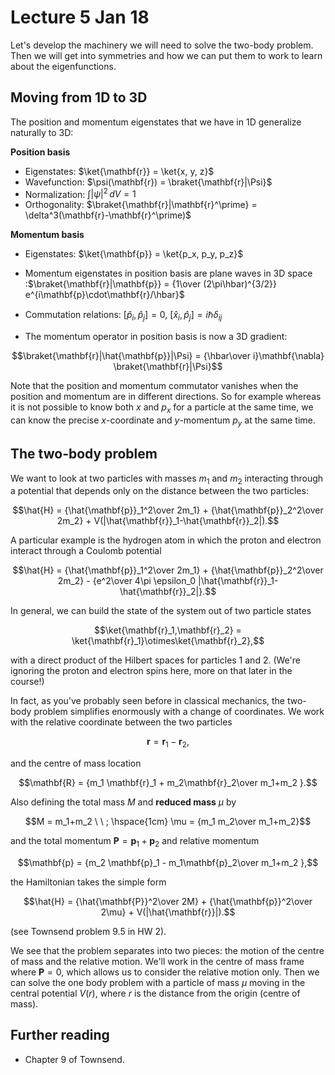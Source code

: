 # Lecture 5 Jan 18

Let's develop the machinery we will need to solve the two-body problem. Then we will get into symmetries and how we can put them to work to learn about the eigenfunctions. 

## Moving from 1D to 3D

The position and momentum eigenstates that we have in 1D generalize naturally to 3D:

**Position basis**

- Eigenstates: $\ket{\mathbf{r}} = \ket{x, y, z}$
- Wavefunction: $\psi(\mathbf{r}) = \braket{\mathbf{r}|\Psi}$
- Normalization: $\int |\psi|^2\,dV = 1$
- Orthogonality: $\braket{\mathbf{r}|\mathbf{r}^\prime} = \delta^3(\mathbf{r}-\mathbf{r}^\prime)$

**Momentum basis**

- Eigenstates: $\ket{\mathbf{p}} = \ket{p_x, p_y, p_z}$  

- Momentum eigenstates in position basis are plane waves in 3D space :$\braket{\mathbf{r}|\mathbf{p}} = {1\over (2\pi\hbar)^{3/2}} e^{i\mathbf{p}\cdot\mathbf{r}/\hbar}$

- Commutation relations: $[\hat{p}_i, \hat{p}_j] = 0$, $[\hat{x}_i, \hat{p}_j] = i\hbar \delta_{ij}$
- The momentum operator in position basis is now a 3D gradient:

$$\braket{\mathbf{r}|\hat{\mathbf{p}}|\Psi} = {\hbar\over i}\mathbf{\nabla} \braket{\mathbf{r}|\Psi}$$

Note that the position and momentum commutator vanishes when the position and momentum are in different directions. So for example whereas it is not possible to know both $x$ and $p_x$ for a particle at the same time, we can know the precise $x$-coordinate and $y$-momentum $p_y$ at the same time.  


## The two-body problem

We want to look at two particles with masses $m_1$ and $m_2$ interacting through a potential that depends only on the distance between the two particles:

$$\hat{H} = {\hat{\mathbf{p}}_1^2\over 2m_1} + {\hat{\mathbf{p}}_2^2\over 2m_2} + V(|\hat{\mathbf{r}}_1-\hat{\mathbf{r}}_2|).$$

A particular example is the hydrogen atom in which the proton and electron interact through a Coulomb potential

$$\hat{H} = {\hat{\mathbf{p}}_1^2\over 2m_1} + {\hat{\mathbf{p}}_2^2\over 2m_2} - {e^2\over 4\pi \epsilon_0 |\hat{\mathbf{r}}_1-\hat{\mathbf{r}}_2|}.$$

In general, we can build the state of the system out of two particle states

$$\ket{\mathbf{r}_1,\mathbf{r}_2} = \ket{\mathbf{r}_1}\otimes\ket{\mathbf{r}_2},$$

with a direct product of the Hilbert spaces for particles 1 and 2. (We're ignoring the proton and electron spins here, more on that later in the course!)

In fact, as you've probably seen before in classical mechanics, the two-body problem simplifies enormously with a change of coordinates. We work with the relative coordinate between the two particles

$$\mathbf{r} = \mathbf{r}_1 - \mathbf{r}_2,$$

and the centre of mass location

$$\mathbf{R} = {m_1 \mathbf{r}_1 + m_2\mathbf{r}_2\over m_1+m_2 }.$$

Also defining the total mass $M$ and **reduced mass** $\mu$ by 

$$M = m_1+m_2 \ \ ; \hspace{1cm} \mu = {m_1 m_2\over m_1+m_2}$$

and the total momentum $\mathbf{P}=\mathbf{p}_1+\mathbf{p}_2$ and relative momentum 

$$\mathbf{p} = {m_2 \mathbf{p}_1 - m_1\mathbf{p}_2\over m_1+m_2 },$$

the Hamiltonian takes the simple form

$$\hat{H} = {\hat{\mathbf{P}}^2\over 2M} + {\hat{\mathbf{p}}^2\over 2\mu} + V(|\hat{\mathbf{r}}|).$$

(see Townsend problem 9.5 in HW 2).

We see that the problem separates into two pieces: the motion of the centre of mass and the relative motion. We'll work in the centre of mass frame where $\mathbf{P}=0$, which allows us to consider the relative motion only. Then we can solve the one body problem with a particle of mass $\mu$ moving in the central potential $V(r)$, where $r$ is the distance from the origin (centre of mass).

## Further reading

- Chapter 9 of Townsend. 
